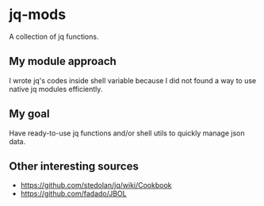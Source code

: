# jq-mods

A collection of jq functions.

## My module approach

I wrote jq's codes inside shell variable because I did not found a way to use native jq modules efficiently.

## My goal

Have ready-to-use jq functions and/or shell utils to quickly manage json data.

## Other interesting sources

- https://github.com/stedolan/jq/wiki/Cookbook
- https://github.com/fadado/JBOL
